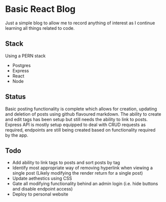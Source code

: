 # Basic React Blog
Just a simple blog to allow me to record anything of interest as I continue learning all things related to code. 

## Stack
Using a PERN stack
- Postgres
- Express
- React
- Node

## Status
Basic posting functionality is complete which allows for creation, updating and deletion of posts using github flavoured markdown.
The ability to create and edit tags has been setup but still needs the ability to link to posts.
Express API is mostly setup equipped to deal with CRUD requests as required, endpoints are still being created based on functionality required by the app. 

## Todo 
- Add ability to link tags to posts and sort posts by tag
- Identify most appropriate way of removing hyperlink when viewing a single post (Likely modifying the render return for a single post)
- Update aethestics using CSS
- Gate all modifying functionality behind an admin login (i.e. hide buttons and disable endpoint access)
- Deploy to personal website